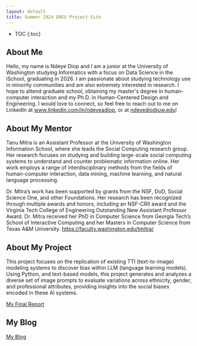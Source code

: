 ```yaml
---
layout: default
title: Summer 2024 DREU Project Site
---
```


* TOC
{:toc}

## About Me

Hello, my name is Ndeye Diop and I am a junior at the University of Washington studying Informatics with a focus on Data Science in the iSchool, graduating in 2026. I am passionate about studying technology use in minority communities and am also extremely interested in research. I hope to attend graduate school, obtaining my master's degree in human-computer interaction and my Ph.D. in Human-Centered Design and Engineering. I would love to connect, so feel free to reach out to me on LinkedIn at www.linkedin.com/in/ndeyeadiop, or at ndeyedio@uw.edu!

## About My Mentor

Tanu Mitra is an Assistant Professor at the University of Washington Information School, where she leads the Social Computing research group. Her research focuses on studying and building large-scale social computing systems to understand and counter problematic information online. Her work employs a range of interdisciplinary methods from the fields of human-computer interaction, data mining, machine learning, and natural language processing.

Dr. Mitra’s work has been supported by grants from the NSF, DoD, Social Science One, and other Foundations. Her research has been recognized through multiple awards and honors, including an NSF-CRII award and the Virginia Tech College of Engineering Outstanding New Assistant Professor Award. Dr. Mitra received her PhD in Computer Science from Georgia Tech’s School of Interactive Computing and her Masters in Computer Science from Texas A&M University.
https://faculty.washington.edu/tmitra/

## About My Project

This project focuses on the replication of existing TTI (text-to-image) modeling systems to discover bias within LLM (language learning models). Using Python, and text-based models, this project generates and analyzes a diverse set of image prompts to evaluate variations across ethnicity, gender, and professional attributes, providing insights into the social biases encoded in these AI systems.

[My Final Report](files/dreu_final_report.pdf)

## My Blog

[My Blog](blog.html)

